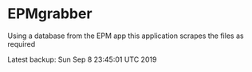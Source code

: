 # EPMgrabber
Using a database from the EPM app this application scrapes the files as required


Latest backup: Sun Sep 8 23:45:01 UTC 2019
